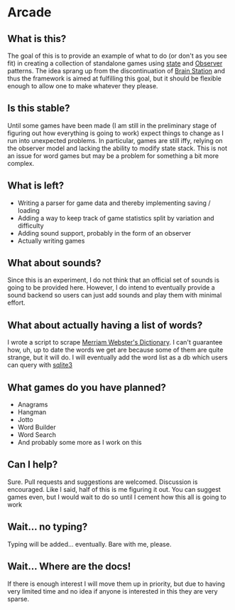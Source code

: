 # Arcade
## What is this?
The goal of this is to provide an example of what to do (or don't as you see fit) in creating a collection of standalone games using [state](https://en.wikipedia.org/wiki/State_pattern) and [Observer](https://en.wikipedia.org/wiki/Observer_pattern) patterns. The idea sprang up from the discontinuation of [Brain Station](https://l-works.net/brainstation.php) and thus the framework is aimed at fulfilling this goal, but it should be flexible enough to allow one to make whatever they please.
## Is this stable?
Until some games have been made (I am still in the preliminary stage of figuring out how everything is going to work) expect things to change as I run into unexpected problems. In particular, games are still iffy, relying on the observer model and lacking the ability to modify state stack. This is not an issue for word games but may be a problem for something a bit more complex.
## What is left?
- Writing a parser for game data and thereby implementing saving / loading
- Adding a way to keep track of game statistics split by variation and difficulty
- Adding sound support, probably in the form of an observer
- Actually writing games
## What about sounds?
Since this is an experiment, I do not think that an official set of sounds is going to be provided here. However, I do intend to eventually provide a sound backend so users can just add sounds  and play them with minimal effort.
## What about actually having a list of words?
I wrote a script to scrape [Merriam Webster's Dictionary](https://www.merriam-webster.com/). I can't guarantee how, uh, up to date the words we get are because some of them are quite strange, but it will do. I will eventually add the word list as a db which users can query with [sqlite3](https://docs.python.org/3/library/sqlite3.html)
## What games do you have planned?
- Anagrams
- Hangman
- Jotto
- Word Builder
- Word Search
- And probably some more as I work on this
## Can I help?
Sure. Pull requests and suggestions are welcomed. Discussion is encouraged. Like I said, half of this is me figuring it out. You can suggest games even, but I would wait to do so until I cement how this all is going to work
## Wait... no typing?
Typing will be added... eventually. Bare with me, please.
## Wait... Where are the docs!
If there is enough interest I will move them up in priority, but due to having very limited time and no idea if anyone is interested in this they are very sparse.